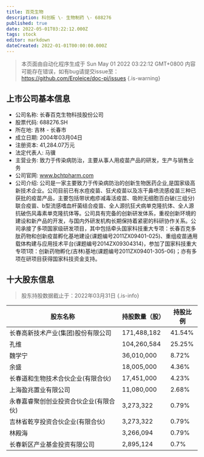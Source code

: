 ```yaml
---
title: 百克生物
description: 科创板 \- 生物制药 \- 688276
published: true
date: 2022-05-01T03:22:12.000Z
tags: stock
editor: markdown
dateCreated: 2022-01-01T00:00:00.000Z
---
```


> 本页面由自动化程序生成于 Sun May 01 2022 03:22:12 GMT+0800
> 内容可能存在错误，如有bug请提交issue至：https://github.com/Eroleice/doc-pi/issues
{.is-warning}

## 上市公司基本信息
- 公司名称: 长春百克生物科技股份公司
- 股票代码: 688276.SH
- 所在地: 吉林 - 长春市
- 成立日期: 2004年03月04日
- 注册资本: 41,284.07万元
- 法定代表人: 马骥
- 主营业务: 致力于传染病防治，主要从事人用疫苗产品的研发，生产与销售业务
- 公司官网: www.bchtpharm.com
- 公司介绍: 公司是一家主要致力于传染病防治的创新生物医药企业,是国家级高新技术企业。公司目前已有水痘疫苗、狂犬疫苗以及冻干鼻喷流感疫苗三种已获批的疫苗产品，主要包括带状疱疹减毒活疫苗、吸附无细胞百白破(三组分)联合疫苗、b型流感嗜血杆菌结合疫苗、全人源抗狂犬病单克隆抗体、全人源抗破伤风毒素单克隆抗体等。公司具有完备的创新研发体系，重视创新环境的建设和新产品的开发，与国内外研发机构长期保持着紧密的科研协作关系。公司承接了多项国家级研发项目，其中包括牵头国家科技重大专项：长春百克多肽药物和创新疫苗孵化基地建设(课题编号2011ZX09401-025)、重组疫苗通用载体构建与应用技术平台(课题编号2014ZX09304314)，参加了国家科技重大专项1项：创新药物孵化(吉林)基地(课题编号2011ZX09401-305-06)；亦有多项在研项目获得国家科技资金支持。


## 十大股东信息
> 股东持股数据截止于：2022年03月31日
{.is-info}

| 股东名称 | 持股数量（股） | 持股比例 |
| --- | --- | --- |
| 长春高新技术产业(集团)股份有限公司 | 171,488,182 | 41.54% |
| 孔维 | 104,260,584 | 25.25% |
| 魏学宁 | 36,010,000 | 8.72% |
| 余盛 | 18,005,000 | 4.36% |
| 长春道和生物技术合伙企业(有限合伙) | 17,451,000 | 4.23% |
| 上海盈兆置业有限公司 | 11,080,000 | 2.68% |
| 永春嘉睿聚创创业投资合伙企业(有限合伙) | 3,273,322 | 0.79% |
| 吉林省乾亨投资合伙企业(有限合伙) | 3,273,322 | 0.79% |
| 林殿海 | 3,266,094 | 0.79% |
| 长春新区产业基金投资有限公司 | 2,895,124 | 0.7% |




